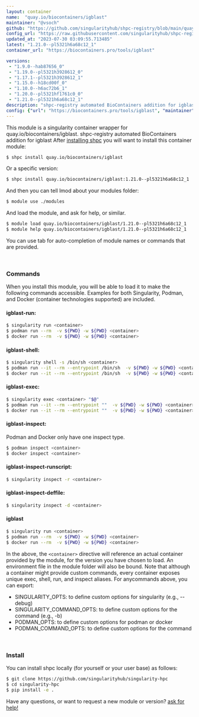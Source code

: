 ```yaml
---
layout: container
name:  "quay.io/biocontainers/igblast"
maintainer: "@vsoch"
github: "https://github.com/singularityhub/shpc-registry/blob/main/quay.io/biocontainers/igblast/container.yaml"
config_url: "https://raw.githubusercontent.com/singularityhub/shpc-registry/main/quay.io/biocontainers/igblast/container.yaml"
updated_at: "2023-07-30 03:09:55.713485"
latest: "1.21.0--pl5321h6a68c12_1"
container_url: "https://biocontainers.pro/tools/igblast"

versions:
 - "1.9.0--hab87656_0"
 - "1.19.0--pl5321h3928612_0"
 - "1.17.1--pl5321h3928612_1"
 - "1.15.0--h18cd00f_0"
 - "1.10.0--h6ac72b6_1"
 - "1.20.0--pl5321hf1761c0_0"
 - "1.21.0--pl5321h6a68c12_1"
description: "shpc-registry automated BioContainers addition for igblast"
config: {"url": "https://biocontainers.pro/tools/igblast", "maintainer": "@vsoch", "description": "shpc-registry automated BioContainers addition for igblast", "latest": {"1.21.0--pl5321h6a68c12_1": "sha256:6a1ab60783c73c7953d2e758e27cb3a0c4e09fe5516134dc5c845190c19a7141"}, "tags": {"1.9.0--hab87656_0": "sha256:2253ac59f465ec415feede6a43b244fd7ed36a1ded3263603b5ea43be3cb2fed", "1.19.0--pl5321h3928612_0": "sha256:0cc5a7bd4b964ccd096fdd91a843abf14cd5f1a0b14b40eb964442e501841621", "1.17.1--pl5321h3928612_1": "sha256:9e268b2be74b82a7fc6297c86ed4fca244ceae4e290c25df734c4d1cbc6962e3", "1.15.0--h18cd00f_0": "sha256:13eba2ad6d1a9d500d84beb1eeb51c8341b2c3b3b6279bdc86dc81955c347c31", "1.10.0--h6ac72b6_1": "sha256:fe26238d113f5abc6ce3c34c6a336e0286f90fb32a4ef4362a13daba88f222f3", "1.20.0--pl5321hf1761c0_0": "sha256:4ef1a38be836d223f1740ac4a93d1bd3dd1713233a149436793438bd4edfada9", "1.21.0--pl5321h6a68c12_1": "sha256:6a1ab60783c73c7953d2e758e27cb3a0c4e09fe5516134dc5c845190c19a7141"}, "docker": "quay.io/biocontainers/igblast"}
---
```


This module is a singularity container wrapper for quay.io/biocontainers/igblast.
shpc-registry automated BioContainers addition for igblast
After [installing shpc](#install) you will want to install this container module:


```bash
$ shpc install quay.io/biocontainers/igblast
```

Or a specific version:

```bash
$ shpc install quay.io/biocontainers/igblast:1.21.0--pl5321h6a68c12_1
```

And then you can tell lmod about your modules folder:

```bash
$ module use ./modules
```

And load the module, and ask for help, or similar.

```bash
$ module load quay.io/biocontainers/igblast/1.21.0--pl5321h6a68c12_1
$ module help quay.io/biocontainers/igblast/1.21.0--pl5321h6a68c12_1
```

You can use tab for auto-completion of module names or commands that are provided.

<br>

### Commands

When you install this module, you will be able to load it to make the following commands accessible.
Examples for both Singularity, Podman, and Docker (container technologies supported) are included.

#### igblast-run:

```bash
$ singularity run <container>
$ podman run --rm  -v ${PWD} -w ${PWD} <container>
$ docker run --rm  -v ${PWD} -w ${PWD} <container>
```

#### igblast-shell:

```bash
$ singularity shell -s /bin/sh <container>
$ podman run --it --rm --entrypoint /bin/sh  -v ${PWD} -w ${PWD} <container>
$ docker run --it --rm --entrypoint /bin/sh  -v ${PWD} -w ${PWD} <container>
```

#### igblast-exec:

```bash
$ singularity exec <container> "$@"
$ podman run --it --rm --entrypoint ""  -v ${PWD} -w ${PWD} <container> "$@"
$ docker run --it --rm --entrypoint ""  -v ${PWD} -w ${PWD} <container> "$@"
```

#### igblast-inspect:

Podman and Docker only have one inspect type.

```bash
$ podman inspect <container>
$ docker inspect <container>
```

#### igblast-inspect-runscript:

```bash
$ singularity inspect -r <container>
```

#### igblast-inspect-deffile:

```bash
$ singularity inspect -d <container>
```



#### igblast

```bash
$ singularity run <container>
$ podman run --rm  -v ${PWD} -w ${PWD} <container>
$ docker run --rm  -v ${PWD} -w ${PWD} <container>
```


In the above, the `<container>` directive will reference an actual container provided
by the module, for the version you have chosen to load. An environment file in the
module folder will also be bound. Note that although a container
might provide custom commands, every container exposes unique exec, shell, run, and
inspect aliases. For anycommands above, you can export:

 - SINGULARITY_OPTS: to define custom options for singularity (e.g., --debug)
 - SINGULARITY_COMMAND_OPTS: to define custom options for the command (e.g., -b)
 - PODMAN_OPTS: to define custom options for podman or docker
 - PODMAN_COMMAND_OPTS: to define custom options for the command

<br>

### Install

You can install shpc locally (for yourself or your user base) as follows:

```bash
$ git clone https://github.com/singularityhub/singularity-hpc
$ cd singularity-hpc
$ pip install -e .
```

Have any questions, or want to request a new module or version? [ask for help!](https://github.com/singularityhub/singularity-hpc/issues)